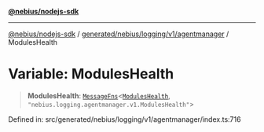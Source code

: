 [**@nebius/nodejs-sdk**](../../../../../../README.md)

---

[@nebius/nodejs-sdk](../../../../../../README.md) / [generated/nebius/logging/v1/agentmanager](../README.md) / ModulesHealth

# Variable: ModulesHealth

> **ModulesHealth**: [`MessageFns`](../../../../../../runtime/protos/core/interfaces/MessageFns.md)\<[`ModulesHealth`](../interfaces/ModulesHealth.md), `"nebius.logging.agentmanager.v1.ModulesHealth"`\>

Defined in: src/generated/nebius/logging/v1/agentmanager/index.ts:716
